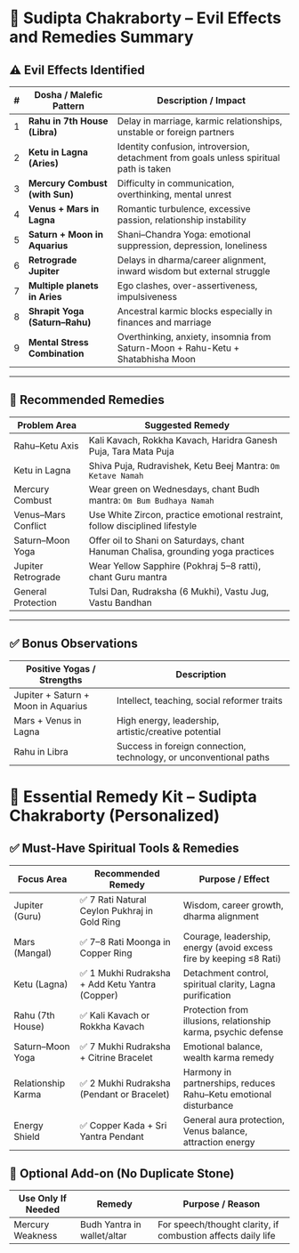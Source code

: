 

# 🔮 Sudipta Chakraborty – Evil Effects and Remedies Summary

## ⚠️ Evil Effects Identified

| # | Dosha / Malefic Pattern          | Description / Impact                                                                 |
|---|----------------------------------|----------------------------------------------------------------------------------------|
| 1 | **Rahu in 7th House (Libra)**   | Delay in marriage, karmic relationships, unstable or foreign partners                 |
| 2 | **Ketu in Lagna (Aries)**       | Identity confusion, introversion, detachment from goals unless spiritual path is taken |
| 3 | **Mercury Combust (with Sun)**  | Difficulty in communication, overthinking, mental unrest                              |
| 4 | **Venus + Mars in Lagna**       | Romantic turbulence, excessive passion, relationship instability                      |
| 5 | **Saturn + Moon in Aquarius**   | Shani–Chandra Yoga: emotional suppression, depression, loneliness                     |
| 6 | **Retrograde Jupiter**          | Delays in dharma/career alignment, inward wisdom but external struggle                |
| 7 | **Multiple planets in Aries**   | Ego clashes, over-assertiveness, impulsiveness                                        |
| 8 | **Shrapit Yoga (Saturn–Rahu)** | Ancestral karmic blocks especially in finances and marriage                           |
| 9 | **Mental Stress Combination**   | Overthinking, anxiety, insomnia from Saturn-Moon + Rahu-Ketu + Shatabhisha Moon       |

---

## 🧘 Recommended Remedies

| Problem Area          | Suggested Remedy                                                                 |
|-----------------------|-----------------------------------------------------------------------------------|
| Rahu–Ketu Axis        | Kali Kavach, Rokkha Kavach, Haridra Ganesh Puja, Tara Mata Puja                  |
| Ketu in Lagna         | Shiva Puja, Rudravishek, Ketu Beej Mantra: `Om Ketave Namah`                     |
| Mercury Combust       | Wear green on Wednesdays, chant Budh mantra: `Om Bum Budhaya Namah`              |
| Venus–Mars Conflict   | Use White Zircon, practice emotional restraint, follow disciplined lifestyle      |
| Saturn–Moon Yoga      | Offer oil to Shani on Saturdays, chant Hanuman Chalisa, grounding yoga practices |
| Jupiter Retrograde    | Wear Yellow Sapphire (Pokhraj 5–8 ratti), chant Guru mantra                      |
| General Protection    | Tulsi Dan, Rudraksha (6 Mukhi), Vastu Jug, Vastu Bandhan                         |

---

## ✅ Bonus Observations

| Positive Yogas / Strengths         | Description                                                        |
|------------------------------------|---------------------------------------------------------------------|
| Jupiter + Saturn + Moon in Aquarius| Intellect, teaching, social reformer traits                         |
| Mars + Venus in Lagna              | High energy, leadership, artistic/creative potential                |
| Rahu in Libra                      | Success in foreign connection, technology, or unconventional paths  |




# 🔮 Essential Remedy Kit – Sudipta Chakraborty (Personalized)

## ✅ Must-Have Spiritual Tools & Remedies

| Focus Area        | Recommended Remedy                                   | Purpose / Effect                                                   |
|-------------------|------------------------------------------------------|---------------------------------------------------------------------|
| Jupiter (Guru)    | ✅ 7 Rati Natural Ceylon Pukhraj in Gold Ring         | Wisdom, career growth, dharma alignment                            |
| Mars (Mangal)     | ✅ 7–8 Rati Moonga in Copper Ring                     | Courage, leadership, energy (avoid excess fire by keeping ≤8 Rati) |
| Ketu (Lagna)      | ✅ 1 Mukhi Rudraksha + Add Ketu Yantra (Copper)       | Detachment control, spiritual clarity, Lagna purification          |
| Rahu (7th House)  | ✅ Kali Kavach or Rokkha Kavach                       | Protection from illusions, relationship karma, psychic defense     |
| Saturn–Moon Yoga  | ✅ 7 Mukhi Rudraksha + Citrine Bracelet               | Emotional balance, wealth karma remedy                             |
| Relationship Karma| ✅ 2 Mukhi Rudraksha (Pendant or Bracelet)            | Harmony in partnerships, reduces Rahu–Ketu emotional disturbance   |
| Energy Shield     | ✅ Copper Kada + Sri Yantra Pendant                   | General aura protection, Venus balance, attraction energy          |

## 🔁 Optional Add-on (No Duplicate Stone)

| Use Only If Needed | Remedy                         | Purpose / Reason |
|--------------------|--------------------------------|------------------|
| Mercury Weakness   | Budh Yantra in wallet/altar    | For speech/thought clarity, if combustion affects daily life |







